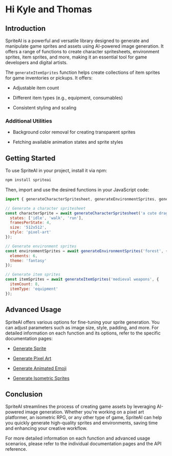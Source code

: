 # Hi Kyle and Thomas

## Introduction

SpriteAI is a powerful and versatile library designed to generate and manipulate game sprites and assets using AI-powered image generation. It offers a range of functions to create character spritesheets, environment sprites, item sprites, and more, making it an essential tool for game developers and digital artists.

The `generateItemSprites` function helps create collections of item sprites for game inventories or pickups. It offers:

* Adjustable item count

* Different item types (e.g., equipment, consumables)

* Consistent styling and scaling

### Additional Utilities

* Background color removal for creating transparent sprites

* Fetching available animation states and sprite styles

## Getting Started

To use SpriteAI in your project, install it via npm:

```bash
npm install spriteai
```

Then, import and use the desired functions in your JavaScript code:

```javascript
import { generateCharacterSpritesheet, generateEnvironmentSprites, generateItemSprites } from 'spriteai';

// Generate a character spritesheet
const characterSprite = await generateCharacterSpritesheet('a cute dragon', {
  states: ['idle', 'walk', 'run'],
  framesPerState: 4,
  size: '512x512',
  style: 'pixel-art'
});

// Generate environment sprites
const environmentSprites = await generateEnvironmentSprites('forest', {
  elements: 6,
  theme: 'fantasy'
});

// Generate item sprites
const itemSprites = await generateItemSprites('medieval weapons', {
  itemCount: 8,
  itemType: 'equipment'
});
```

## Advanced Usage

SpriteAI offers various options for fine-tuning your sprite generation. You can adjust parameters such as image size, style, padding, and more. For detailed information on each function and its options, refer to the specific documentation pages:

* [Generate Sprite](./generateSprite.md)

* [Generate Pixel Art](./generatePixelArt.md)

* [Generate Animated Emoji](./generateAnimatedEmoji.md)

* [Generate Isometric Sprites](./generateIsometric.md)

## Conclusion

SpriteAI streamlines the process of creating game assets by leveraging AI-powered image generation. Whether you're working on a pixel art platformer, an isometric RPG, or any other type of game, SpriteAI can help you quickly generate high-quality sprites and environments, saving time and enhancing your creative workflow.

For more detailed information on each function and advanced usage scenarios, please refer to the individual documentation pages and the API reference.
